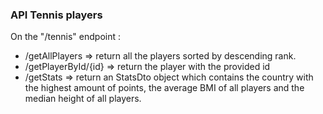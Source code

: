 ### API Tennis players

On the "/tennis" endpoint :

* /getAllPlayers => return all the players sorted by descending rank.
* /getPlayerById/{id} => return the player with the provided id
* /getStats => return an StatsDto object which contains the country with the highest amount of points, the average BMI of all players and the median height of all players.
